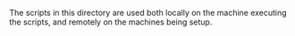 The scripts in this directory are used both locally on the machine executing the scripts, and remotely on the machines being setup.